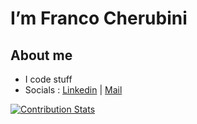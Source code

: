 # I’m Franco Cherubini

## About me
- I code stuff
- Socials : [Linkedin](https://www.linkedin.com/in/cherubinifranco) | [Mail](cherubini.franco@hotmail.com)

[![Contribution Stats](https://github-contribution-stats.vercel.app/api/?username=cherubinifranco)](https://github.com/cherubinifranco/github-contribution-stats/)
